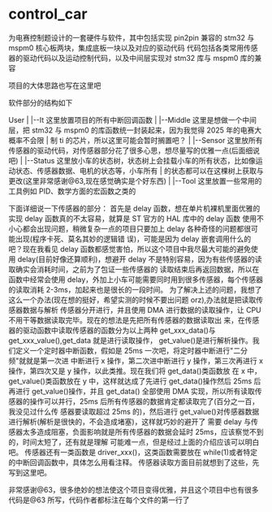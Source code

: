 # control_car

为电赛控制题设计的一套硬件与软件，其中包括实现 pin2pin 兼容的 stm32 与 mspm0 核心板两块，集成底板一块以及对应的驱动代码
代码包括各类常用传感器的驱动代码以及运动控制代码，以及中间层实现对 stm32 库与 mspm0 库的兼容

项目的大体思路也写在这里吧

软件部分的结构如下

User
|
|--It 这里放置项目的所有中断回调函数
|
|--Middle 这里是想做一个中间层，把 stm32 与 mspm0 的库函数统一封装起来，因为我觉得 2025 年的电赛大概率不会限
| 制 ti 的芯片，所以这里可能会暂时搁置吧？
|
|--Sensor 这里放所有传感器的驱动代码，对传感器部分花了很多心思，想尽量写的优雅一点(后面细说吧)
|
|--Status 这里放小车的状态树，状态树上会挂载小车的所有状态，比如像运动状态、传感器数据、电机的状态等，小车所有
| 的状态都可以在这棵树上获取与更改(这里非常感谢@63,现在感觉确实是个好东西)
|
|--Tool 这里放置一些常用的工具例如 PID、数学方面的宏函数之类的

下面详细说一下传感器的部分：
首先是 delay 函数，想在单片机裸机里面优雅的实现 delay 函数真的不太容易，就算是 ST 官方的 HAL 库中的 delay 函数
使用不小心都会出现问题，稍微复杂一点的项目只要加上 delay 各种奇怪的问题都很可能出现(程序卡死、莫名其妙的逻辑错
误)，可能是因为 delay 嵌套调用什么的吧？现在我看见 delay 函数都感觉害怕，所以这个项目中我尽最大可能的避免使用
delay(目前好像还算顺利)，想避开 delay 不是特别容易，因为有些传感器的读取确实会消耗时间，之前为了包证一些传感器的
读取结束后再返回数据，所以在函数中经常会使用 delay，外加上小车可能需要同时用到很多传感器，每个传感器的读取消耗
2-3ms，加起来也是很长的一段时间。
为了解决上述的问题，我想了这么一个办法(现在想的挺好，希望实测的时候不要出问题 orz),办法就是把读取传感器数据与解析
传感器分开进行，并且使用 DMA 进行数据的读取操作，让 CPU 不用干等数据读取完毕。现在的想法是先把所有传感器的数据读取出
来，在传感器的驱动函数中读取传感器的函数分为以上两种 get_xxx_data()与 get_xxx_value(),get_data 就是进行读取操作，
get_value()是进行解析操作。我们定义一个定时器中断函数，假如是 25ms 一次吧，将定时器中断进行"二分频"就就是第一次进
中断进行 x 操作，第二次进中断进行 y 操作，第三次再进行 x 操作，第四次又是 y 操作，以此类推。现在我们将 get_data()类函数放
在 x 中，get_value()类函数放在 y 中，这样就达成了先进行 get_data()操作然后 25ms 后再进行 get_value()操作，并且 get_data()
全部使用 DMA 实现，所以所有读取传感器的操作可以并行，25ms 后所有传感器的数据肯定都读取完了(百分之一百，我没见过什么传
感器要读取超过 25ms 的)，然后进行 get_value()对传感器数据进行解析(解析是很快的，不会造成堵塞)，这样就巧妙的避开了
需要 delay 与传感器太多造成阻塞，负面影响就是所有传感器的数据会延时 25ms，应该察觉不到的，时间太短了，还有就是理解
可能难一点，但是经过上面的介绍应该可以明白吧。
传感器还有一类函数是 driver_xxx()，这类函数需要放在 while(1)或者特定的中断回调函数中，具体怎么用看注释。
传感器读取方面目前就想到了这些，先写到这里吧。

非常感谢@63，很多绝妙的想法使这个项目变得优雅，并且这个项目中也有很多代码是@63 所写，代码作者都标注在每个文件的第一行了
